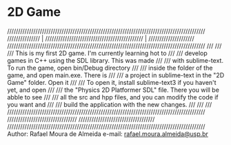 # 2D Game

///////////////////////////////////////////////////////////////////////////////////////////
///////////////  |  /////////////////////////////////////////////  |  /////////////////////
///////////////////////////////////////////////////////////////////////////////////////////
///                                                                                     ///
///     This is my first 2D game. I'm currently learning hot to                         ///
///     develop games in C++ using the SDL library. This was made                       ///
///     with sublime-text. To run the game, open bin/Debug directory                    ///
///     inside the folder of the game, and open main.exe. There is                      ///
///     a project in sublime-text in the "2D Game" folder. Open it                      ///
///     To open it, install sublime-text3 if you haven't yet, and open                  ///
///     the "Physics 2D Platformer SDL" file. There you will be abble to see            ///
///     all the src and hpp files, and you can modify the code if you want and          ///
///     build the application with the new changes.                                     ///
///                                                                                     ///
///////////////////////////////////////////////////////////////////////////////////////////
////////////////////////////////                        ///////////////////////////////////
///////////////////////////////////////////////////////////////////////////////////////////
Author: Rafael Moura de Almeida
e-mail: rafael.moura.almeida@usp.br
